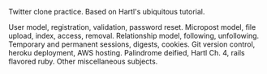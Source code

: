 Twitter clone practice.
Based on Hartl's ubiquitous tutorial.

User model, registration, validation, password reset.
Micropost model, file upload, index, access, removal.
Relationship model, following, unfollowing.
Temporary and permanent sessions, digests, cookies.
Git version control, heroku deployment, AWS hosting.
Palindrome deified, Hartl Ch. 4, rails flavored ruby.
Other miscellaneous subjects.

